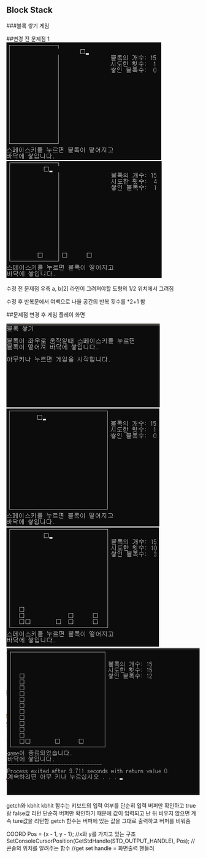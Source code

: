 ## Block Stack
###블록 쌓기 게임

##변경 전 문제점 1 </br>
![problem 1](./img/block_problem1.png) </br>
![problem 2](./img/block_problem2.png) </br>

수정 전 문제점 우측 a, b[2] 라인이 그려져야할 도형의 1/2 위치에서 그려짐

수정 후 반복문에서 여백으로 나올 공간의 반복 횟수를 *2+1 함

##문제점 변경 후 게임 플레이 화면

![intro](./img/blockstack_intro.png) </br>
![blockstack1](./img/blockstack_1.png)
![blcokstack2](./img/blockstack_2.png) <br>
![end](./img/blockstack_end.png) <br>

getch와 kbhit
kbhit 함수는 키보드의 입력 여부를 단순히 입력 버퍼만 확인하고 true랑 false값 리턴
단순히 버퍼만 확인하기 때문에 값이 입력되고 난 뒤 비우지 않으면 계속 ture값을 리턴함
getch 함수는 버퍼에 있는 값을 그대로 출력하고 버퍼를 비워줌


COORD Pos = {x - 1, y - 1}; //x와 y를 가지고 있는 구조 
SetConsoleCursorPosition(GetStdHandle(STD_OUTPUT_HANDLE), Pos); 
//콘솔의 위치를 알려주는 함수 
//get set handle = 화면출력 핸들러
